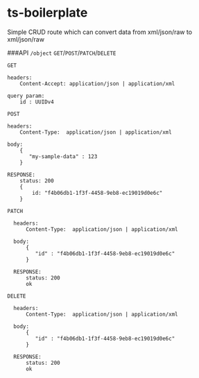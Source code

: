 # ts-boilerplate
Simple CRUD route which can convert data from xml/json/raw to xml/json/raw



###API
 `/object` `GET`/`POST`/`PATCH`/`DELETE`
 
 `GET` 
    
    headers:
        Content-Accept: application/json | application/xml
    
    query param:
        id : UUIDv4
     
 `POST`
 
    headers:
        Content-Type:  application/json | application/xml
        
    body:
        {
           "my-sample-data" : 123
        }
    
    RESPONSE:
        status: 200
        {
            id: "f4b06db1-1f3f-4458-9eb8-ec19019d0e6c"
        }


  `PATCH`
  
      headers:
          Content-Type:  application/json | application/xml
          
      body:
          {
             "id" : "f4b06db1-1f3f-4458-9eb8-ec19019d0e6c"
          }
      
      RESPONSE:
          status: 200
          ok


  `DELETE`
  
      headers:
          Content-Type:  application/json | application/xml
          
      body:
          {
             "id" : "f4b06db1-1f3f-4458-9eb8-ec19019d0e6c"
          }
      
      RESPONSE:
          status: 200
          ok

